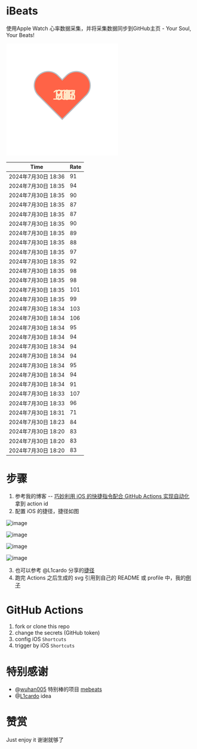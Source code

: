 # iBeats
使用Apple Watch 心率数据采集，并将采集数据同步到GitHub主页 - Your Soul, Your Beats!

![](./files/heart.svg)

<!--START_SECTION:my_heart_rate-->
| Time | Rate | 
 | ---- | ---- | 
| 2024年7月30日 18:36 | 91 |
| 2024年7月30日 18:35 | 94 |
| 2024年7月30日 18:35 | 90 |
| 2024年7月30日 18:35 | 87 |
| 2024年7月30日 18:35 | 87 |
| 2024年7月30日 18:35 | 90 |
| 2024年7月30日 18:35 | 89 |
| 2024年7月30日 18:35 | 88 |
| 2024年7月30日 18:35 | 97 |
| 2024年7月30日 18:35 | 92 |
| 2024年7月30日 18:35 | 98 |
| 2024年7月30日 18:35 | 98 |
| 2024年7月30日 18:35 | 101 |
| 2024年7月30日 18:35 | 99 |
| 2024年7月30日 18:34 | 103 |
| 2024年7月30日 18:34 | 106 |
| 2024年7月30日 18:34 | 95 |
| 2024年7月30日 18:34 | 94 |
| 2024年7月30日 18:34 | 94 |
| 2024年7月30日 18:34 | 94 |
| 2024年7月30日 18:34 | 95 |
| 2024年7月30日 18:34 | 94 |
| 2024年7月30日 18:34 | 91 |
| 2024年7月30日 18:33 | 107 |
| 2024年7月30日 18:33 | 96 |
| 2024年7月30日 18:31 | 71 |
| 2024年7月30日 18:23 | 84 |
| 2024年7月30日 18:20 | 83 |
| 2024年7月30日 18:20 | 83 |
| 2024年7月30日 18:20 | 83 |

<!--END_SECTION:my_heart_rate-->

# 步骤
1. 参考我的博客 -- [巧妙利用 iOS 的快捷指令配合 GitHub Actions 实现自动化](https://github.com/yihong0618/gitblog/issues/198) 拿到 action id
2. 配置 iOS 的捷径，捷径如图

![image](https://user-images.githubusercontent.com/15976103/122154218-0db0b480-ce97-11eb-93bb-5aec07c558dc.png)

![image](https://user-images.githubusercontent.com/15976103/122154236-186b4980-ce97-11eb-8e4b-70551a0391ae.png)

![image](https://user-images.githubusercontent.com/15976103/122154268-2d47dd00-ce97-11eb-902e-3acf292265a9.png)

![image](https://user-images.githubusercontent.com/15976103/122174055-fa144680-ceb4-11eb-9be2-3eb83cd516f7.png)

3. 也可以参考 @L1cardo 分享的[捷径](https://www.icloud.com/shortcuts/6ab6047b459c41ad822ad6b94b1c03d4)
4. 跑完 Actions 之后生成的 svg 引用到自己的 README 或 profile 中，我的[例子](https://github.com/yihong0618) 

# GitHub Actions

1. fork or clone this repo
2. change the secrets (GitHub token)
3. config iOS `Shortcuts` 
4. trigger by iOS `Shortcuts`

# 特别感谢
- @[wuhan005](https://github.com/wuhan005) 特别棒的项目 [mebeats](https://github.com/wuhan005/mebeats)
- @[L1cardo](https://github.com/L1cardo) idea

# 赞赏
Just enjoy it
谢谢就够了
